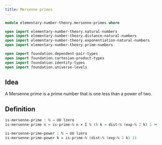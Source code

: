 ```yaml
---
title: Mersenne primes
---
```


```agda
module elementary-number-theory.mersenne-primes where

open import elementary-number-theory.natural-numbers
open import elementary-number-theory.distance-natural-numbers
open import elementary-number-theory.exponentiation-natural-numbers
open import elementary-number-theory.prime-numbers

open import foundation.dependent-pair-types
open import foundation.cartesian-product-types
open import foundation.identity-types
open import foundation.universe-levels
```

## Idea

A Mersenne prime is a prime number that is one less than a power of two.

## Definition

```agda
is-mersenne-prime : ℕ → UU lzero
is-mersenne-prime n = is-prime-ℕ n × Σ ℕ (λ k → dist-ℕ (exp-ℕ 2 k) 1 ＝ n)

is-mersenne-prime-power : ℕ → UU lzero
is-mersenne-prime-power k = is-prime-ℕ (dist-ℕ (exp-ℕ 2 k) 1)
```
